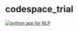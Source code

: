 # codespace_trial
[![python app for NLP](https://github.com/Mustafa-Hamam/codespace_trial/actions/workflows/main.yml/badge.svg)](https://github.com/Mustafa-Hamam/codespace_trial/actions/workflows/main.yml)

